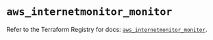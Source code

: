 # `aws_internetmonitor_monitor`

Refer to the Terraform Registry for docs: [`aws_internetmonitor_monitor`](https://registry.terraform.io/providers/hashicorp/aws/6.8.0/docs/resources/internetmonitor_monitor).
